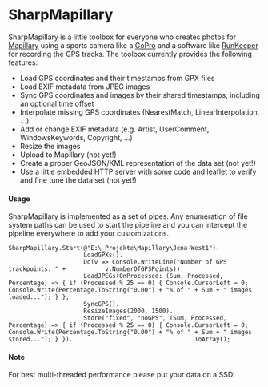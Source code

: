SharpMapillary
==============

SharpMapillary is a little toolbox for everyone who creates photos for [Mapillary](http://www.mapillary.com) using a sports camera like a [GoPro](http://www.gopro.com) and a software like [RunKeeper](http://runkeeper.com) for recording the GPS tracks. The toolbox currently provides the following features:

* Load GPS coordinates and their timestamps from GPX files
* Load EXIF metadata from JPEG images
* Sync GPS coordinates and images by their shared timestamps, including an optional time offset
* Interpolate missing GPS coordinates (NearestMatch, LinearInterpolation, ...)
* Add or change EXIF metadata (e.g. Artist, UserComment, WindowsKeywords, Copyright, ...)
* Resize the images
* Upload to Mapillary (not yet!)
* Create a proper GeoJSON/KML representation of the data set (not yet!)
* Use a little embedded HTTP server with some code and [leaflet](http://leafletjs.com) to verify and fine tune the data set (not yet!)

#### Usage

SharpMapillary is implemented as a set of pipes. Any enumeration of file system paths can be used to start the pipeline and you can intercept the pipeline everywhere to add your customizations.


    SharpMapillary.Start(@"E:\_Projekte\Mapillary\Jena-West1").
                         LoadGPXs().
                         Do(v => Console.WriteLine("Number of GPS trackpoints: " +           v.NumberOfGPSPoints)).
                         LoadJPEGs(OnProcessed: (Sum, Processed, Percentage) => { if (Processed % 25 == 0) { Console.CursorLeft = 0; Console.Write(Percentage.ToString("0.00") + "% of " + Sum + " images loaded..."); } },
                         SyncGPS().
                         ResizeImages(2000, 1500).
                         Store("fixed", "noGPS", (Sum, Processed, Percentage) => { if (Processed % 25 == 0) { Console.CursorLeft = 0; Console.Write(Percentage.ToString("0.00") + "% of " + Sum + " images stored..."); } }).                                  ToArray();

#### Note

For best multi-threaded performance please put your data on a SSD!
